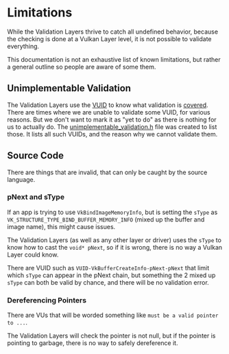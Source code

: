 # Limitations

While the Validation Layers thrive to catch all undefined behavior, because the checking is done at a Vulkan Layer level, it is not possible to validate everything.

This documentation is not an exhaustive list of known limitations, but rather a general outline so people are aware of some them.

## Unimplementable Validation

The Validation Layers use the [VUID](https://github.com/KhronosGroup/Vulkan-Guide/blob/main/chapters/validation_overview.adoc#valid-usage-id-vuid) to know what validation is [covered](https://vulkan.lunarg.com/doc/sdk/latest/windows/validation_error_database.html). There are times where we are unable to validate some VUID, for various reasons. But we don't want to mark it as "yet to do" as there is nothing for us to actually do. The [unimplementable_validation.h](../layers/error_message/unimplementable_validation.h) file was created to list those. It lists all such VUIDs, and the reason why we cannot validate them.


## Source Code

There are things that are invalid, that can only be caught by the source language.

### pNext and sType

If an app is trying to use `VkBindImageMemoryInfo`, but is setting the `sType` as `VK_STRUCTURE_TYPE_BIND_BUFFER_MEMORY_INFO` (mixed up the buffer and image name), this might cause issues.

The Validation Layers (as well as any other layer or driver) uses the `sType` to know how to cast the `void* pNext`, so if it is wrong, there is no way a Vulkan Layer could know.

There are VUID such as `VUID-VkBufferCreateInfo-pNext-pNext` that limit which `sType` can appear in the pNext chain, but something the 2 mixed up `sType` can both be valid by chance, and there will be no validation error.

### Dereferencing Pointers

There are VUs that will be worded something like `must be a valid pointer to ...`.

The Validation Layers will check the pointer is not null, but if the pointer is pointing to garbage, there is no way to safely dereference it.